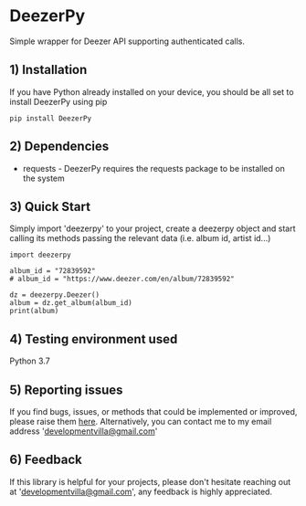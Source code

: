 # DeezerPy
Simple wrapper for Deezer API supporting authenticated calls.

## 1) Installation
If you have Python already installed on your device, you should be all set to install DeezerPy
using pip

    pip install DeezerPy
    
## 2) Dependencies

* requests - DeezerPy requires the requests package to be installed on the system

## 3) Quick Start
Simply import 'deezerpy' to your project, create a deezerpy object and start calling
its methods passing the relevant data (i.e. album id, artist id...)

    import deezerpy
    
    album_id = "72839592"
    # album_id = "https://www.deezer.com/en/album/72839592"

    dz = deezerpy.Deezer()
    album = dz.get_album(album_id)
    print(album)

## 4) Testing environment used

Python 3.7

## 5) Reporting issues
If you find bugs, issues, or methods that could be implemented or improved,
please raise them [here](https://github.com/NcVillalobos/DeezPy/issues). Alternatively, you can contact me to my email address
'developmentvilla@gmail.com'

## 6) Feedback 

If this library is helpful for your projects, please don't hesitate reaching out
at 'developmentvilla@gmail.com', any feedback is highly appreciated.


